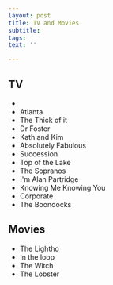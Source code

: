 ```yaml
---
layout: post
title: TV and Movies
subtitle: 
tags: 
text: ''

---
```

## TV

* 
* Atlanta
* The Thick of it 
* Dr Foster
* Kath and Kim
* Absolutely Fabulous
* Succession
* Top of the Lake
* The Sopranos
* I'm Alan Partridge
* Knowing Me Knowing You 
* Corporate
* The Boondocks

## **Movies** 

* The Lightho
* In the loop
* The Witch
* The Lobster